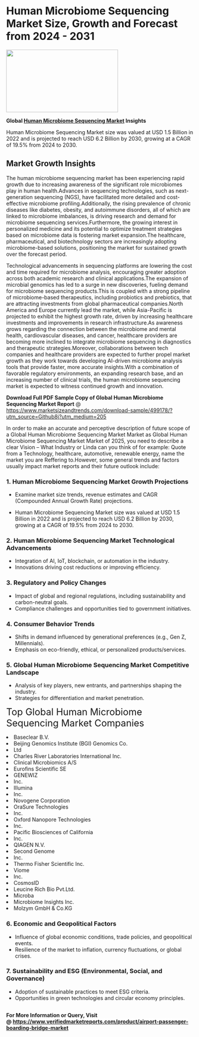 <H1>Human Microbiome Sequencing Market Size, Growth and Forecast from 2024 - 2031</H1><img class="aligncenter size-medium wp-image-584254" src="https://thirdeyenews.in/wp-content/uploads/2024/09/Global-Market-Research-300x168.jpeg" alt="" width="300" height="168" /><p><strong>Global&nbsp;<a href="https://www.marketsizeandtrends.com/download-sample/499178/?utm_source=Github8j?utm_medium=205">Human Microbiome Sequencing Market</a> Insights</strong></p><p>Human Microbiome Sequencing Market size was valued at USD 1.5 Billion in 2022 and is projected to reach USD 6.2 Billion by 2030, growing at a CAGR of 19.5% from 2024 to 2030.</p><p><h2>Market Growth Insights</h2> <p>The human microbiome sequencing market has been experiencing rapid growth due to increasing awareness of the significant role microbiomes play in human health.Advances in sequencing technologies, such as next-generation sequencing (NGS), have facilitated more detailed and cost-effective microbiome profiling.Additionally, the rising prevalence of chronic diseases like diabetes, obesity, and autoimmune disorders, all of which are linked to microbiome imbalances, is driving research and demand for microbiome sequencing services.Furthermore, the growing interest in personalized medicine and its potential to optimize treatment strategies based on microbiome data is fostering market expansion.The healthcare, pharmaceutical, and biotechnology sectors are increasingly adopting microbiome-based solutions, positioning the market for sustained growth over the forecast period.</p> <p>Technological advancements in sequencing platforms are lowering the cost and time required for microbiome analysis, encouraging greater adoption across both academic research and clinical applications.The expansion of microbial genomics has led to a surge in new discoveries, fueling demand for microbiome sequencing products.This is coupled with a strong pipeline of microbiome-based therapeutics, including probiotics and prebiotics, that are attracting investments from global pharmaceutical companies.North America and Europe currently lead the market, while Asia-Pacific is projected to exhibit the highest growth rate, driven by increasing healthcare investments and improvements in research infrastructure.As awareness grows regarding the connection between the microbiome and mental health, cardiovascular diseases, and cancer, healthcare providers are becoming more inclined to integrate microbiome sequencing in diagnostics and therapeutic strategies.Moreover, collaborations between tech companies and healthcare providers are expected to further propel market growth as they work towards developing AI-driven microbiome analysis tools that provide faster, more accurate insights.With a combination of favorable regulatory environments, an expanding research base, and an increasing number of clinical trials, the human microbiome sequencing market is expected to witness continued growth and innovation.</p> <p><span class=""><strong>Download Full PDF Sample Copy of Global Human Microbiome Sequencing Market Report</strong> @ <a href="https://www.marketsizeandtrends.com/download-sample/499178/?utm_source=Github8j?utm_medium=205" target="_blank">https://www.marketsizeandtrends.com/download-sample/499178/?utm_source=Github8j?utm_medium=205</a></span></p><p>In order to make an accurate and perceptive description of future scope of a Global&nbsp;Human Microbiome Sequencing Market Market as Global&nbsp;Human Microbiome Sequencing Market Market of 2025, you need to describe a clear Vision &ndash; What Industry or Linda can you think of for example: Quote from a Technology, healthcare, automotive, renewable energy, name the market you are Reffering to.However, some general trends and factors usually impact market reports and their future outlook include:</p><h3>1.&nbsp;<strong>Human Microbiome Sequencing Market Growth Projections</strong></h3><ul><li>Examine market size trends, revenue estimates and CAGR (Compounded Annual Growth Rate) projections.</li><li><p>Human Microbiome Sequencing Market size was valued at USD 1.5 Billion in 2022 and is projected to reach USD 6.2 Billion by 2030, growing at a CAGR of 19.5% from 2024 to 2030.</p></li></ul><h3>2.&nbsp;<strong>Human Microbiome Sequencing Market Technological Advancements</strong></h3><ul><li>Integration of AI, IoT, blockchain, or automation in the industry.</li><li>Innovations driving cost reductions or improving efficiency.</li></ul><h3>3.&nbsp;<strong>Regulatory and Policy Changes</strong></h3><ul><li>Impact of global and regional regulations, including sustainability and carbon-neutral goals.</li><li>Compliance challenges and opportunities tied to government initiatives.</li></ul><h3>4.&nbsp;<strong>Consumer Behavior Trends</strong></h3><ul><li>Shifts in demand influenced by generational preferences (e.g., Gen Z, Millennials).</li><li>Emphasis on eco-friendly, ethical, or personalized products/services.</li></ul><h3>5.&nbsp;<strong>Global Human Microbiome Sequencing Market Competitive Landscape</strong></h3><ul><li>Analysis of key players, new entrants, and partnerships shaping the industry.</li><li>Strategies for differentiation and market penetration.</li></ul><p data-pm-slice="1 1 []"><span style="color: inherit; font-family: inherit; font-size: 25px;">Top Global Human Microbiome Sequencing Market Companies</span></p><div class="" data-test-id=""><p><li>Baseclear B.V.</li><li> Beijing Genomics Institute (BGI) Genomics Co.</li><li> Ltd</li><li> Charles River Laboratories International Inc.</li><li> Clinical Microbiomics A/S</li><li> Eurofins Scientific SE</li><li> GENEWIZ</li><li> Inc.</li><li> Illumina</li><li> Inc.</li><li> Novogene Corporation</li><li> OraSure Technologies</li><li> Inc.</li><li> Oxford Nanopore Technologies</li><li> Inc.</li><li> Pacific Biosciences of California</li><li> Inc.</li><li> QIAGEN N.V.</li><li> Second Genome</li><li> Inc.</li><li> Thermo Fisher Scientific Inc.</li><li> Viome</li><li> Inc.</li><li> CosmosID</li><li> Leucine Rich Bio Pvt.Ltd.</li><li> Microba</li><li> Microbiome Insights Inc.</li><li> Molzym GmbH & Co.KG</li></p></div><h3>6.&nbsp;<strong>Economic and Geopolitical Factors</strong></h3><ul><li>Influence of global economic conditions, trade policies, and geopolitical events.</li><li>Resilience of the market to inflation, currency fluctuations, or global crises.</li></ul><h3>7.&nbsp;<strong>Sustainability and ESG (Environmental, Social, and Governance)</strong></h3><ul><li>Adoption of sustainable practices to meet ESG criteria.</li><li>Opportunities in green technologies and circular economy principles.</li></ul><h2><strong style="font-size: 14px;">For More Information or Query, Visit @&nbsp;</strong><a style="background-color: #ffffff; font-size: 14px;" href="https://www.marketsizeandtrends.com/report/human-microbiome-sequencing-market/" target="_blank">https://www.verifiedmarketreports.com/product/airport-passenger-boarding-bridge-market</a></h2>